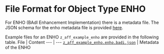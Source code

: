 # File Format for Object Type ENHO

For ENHO (BAdI Enhancement Implementation) there is a metadata file.
The JSON schema for the enho metadata file is provided [here](./enho.json).

Example files for an ENHO `z_aff_example_enho` are provided in the following table.
File | Content
 --- | ---
[`z_aff_example_enho.enho.badi.json`](./examples/z_aff_example_enho.enho.badi.json)    | Metadata of the ENHO
